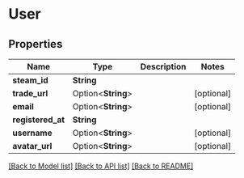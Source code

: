 # User

## Properties

Name | Type | Description | Notes
------------ | ------------- | ------------- | -------------
**steam_id** | **String** |  | 
**trade_url** | Option<**String**> |  | [optional]
**email** | Option<**String**> |  | [optional]
**registered_at** | **String** |  | 
**username** | Option<**String**> |  | [optional]
**avatar_url** | Option<**String**> |  | [optional]

[[Back to Model list]](../README.md#documentation-for-models) [[Back to API list]](../README.md#documentation-for-api-endpoints) [[Back to README]](../README.md)


